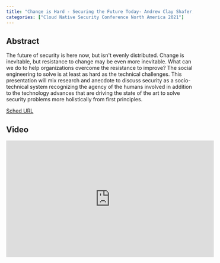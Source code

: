 ```yaml
---
title: "Change is Hard - Securing the Future Today- Andrew Clay Shafer, Red Hat"
categories: ["Cloud Native Security Conference North America 2021"]
---
```


## Abstract

The future of security is here now, but isn't evenly distributed. Change is inevitable, but resistance to change may be even more inevitable. What can we do to help organizations overcome the resistance to improve? The social engineering to solve is at least as hard as the technical challenges. This presentation will mix research and anecdote to discuss security as a socio-technical system recognizing the agency of the humans involved in addition to the technology advances that are driving the state of the art to solve security problems more holistically from first principles.

[Sched URL](https://cloudnativesecurityconna21.sched.com/event/8894c3abd73507f79fc0c5eef3d55531)

## Video

<iframe width='560' height='315' src='https://www.youtube.com/embed/wHI281RGk9Y' frameborder='0' allow='accelerometer; autoplay; encrypted-media; gyroscope; picture-in-picture' allowfullscreen></iframe>
